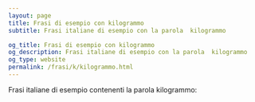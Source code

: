 ```yaml
---
layout: page
title: Frasi di esempio con kilogrammo 
subtitle: Frasi italiane di esempio con la parola  kilogrammo

og_title: Frasi di esempio con kilogrammo 
og_description: Frasi italiane di esempio con la parola  kilogrammo
og_type: website
permalink: /frasi/k/kilogrammo.html
---
```


Frasi italiane di esempio contenenti la parola kilogrammo:


